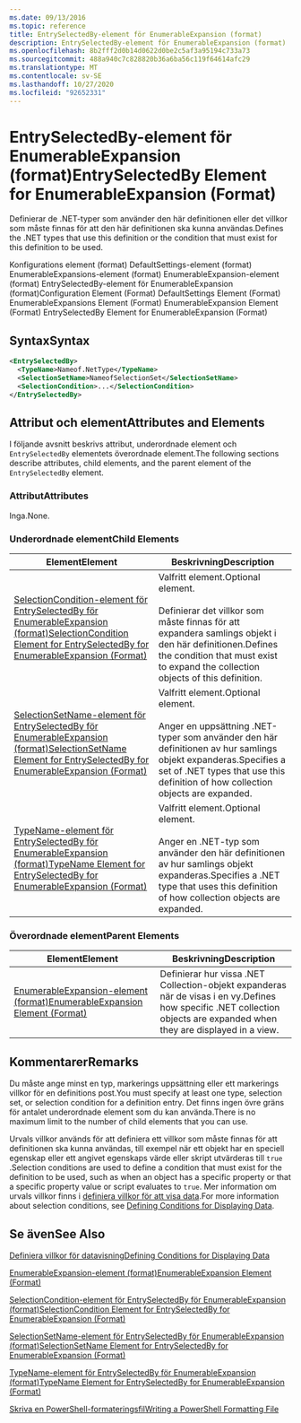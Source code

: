 ```yaml
---
ms.date: 09/13/2016
ms.topic: reference
title: EntrySelectedBy-element för EnumerableExpansion (format)
description: EntrySelectedBy-element för EnumerableExpansion (format)
ms.openlocfilehash: 8b2fff2d0b14d0622d0be2c5af3a95194c733a73
ms.sourcegitcommit: 488a940c7c828820b36a6ba56c119f64614afc29
ms.translationtype: MT
ms.contentlocale: sv-SE
ms.lasthandoff: 10/27/2020
ms.locfileid: "92652331"
---
```

# <a name="entryselectedby-element-for-enumerableexpansion-format"></a><span data-ttu-id="e2dfd-103">EntrySelectedBy-element för EnumerableExpansion (format)</span><span class="sxs-lookup"><span data-stu-id="e2dfd-103">EntrySelectedBy Element for EnumerableExpansion (Format)</span></span>

<span data-ttu-id="e2dfd-104">Definierar de .NET-typer som använder den här definitionen eller det villkor som måste finnas för att den här definitionen ska kunna användas.</span><span class="sxs-lookup"><span data-stu-id="e2dfd-104">Defines the .NET types that use this definition or the condition that must exist for this definition to be used.</span></span>

<span data-ttu-id="e2dfd-105">Konfigurations element (format) DefaultSettings-element (format) EnumerableExpansions-element (format) EnumerableExpansion-element (format) EntrySelectedBy-element för EnumerableExpansion (format)</span><span class="sxs-lookup"><span data-stu-id="e2dfd-105">Configuration Element (Format) DefaultSettings Element (Format) EnumerableExpansions Element (Format) EnumerableExpansion Element (Format) EntrySelectedBy Element for EnumerableExpansion (Format)</span></span>

## <a name="syntax"></a><span data-ttu-id="e2dfd-106">Syntax</span><span class="sxs-lookup"><span data-stu-id="e2dfd-106">Syntax</span></span>

```xml
<EntrySelectedBy>
  <TypeName>Nameof.NetType</TypeName>
  <SelectionSetName>NameofSelectionSet</SelectionSetName>
  <SelectionCondition>...</SelectionCondition>
</EntrySelectedBy>
```

## <a name="attributes-and-elements"></a><span data-ttu-id="e2dfd-107">Attribut och element</span><span class="sxs-lookup"><span data-stu-id="e2dfd-107">Attributes and Elements</span></span>

<span data-ttu-id="e2dfd-108">I följande avsnitt beskrivs attribut, underordnade element och `EntrySelectedBy` elementets överordnade element.</span><span class="sxs-lookup"><span data-stu-id="e2dfd-108">The following sections describe attributes, child elements, and the parent element of the `EntrySelectedBy` element.</span></span>

### <a name="attributes"></a><span data-ttu-id="e2dfd-109">Attribut</span><span class="sxs-lookup"><span data-stu-id="e2dfd-109">Attributes</span></span>

<span data-ttu-id="e2dfd-110">Inga.</span><span class="sxs-lookup"><span data-stu-id="e2dfd-110">None.</span></span>

### <a name="child-elements"></a><span data-ttu-id="e2dfd-111">Underordnade element</span><span class="sxs-lookup"><span data-stu-id="e2dfd-111">Child Elements</span></span>

|<span data-ttu-id="e2dfd-112">Element</span><span class="sxs-lookup"><span data-stu-id="e2dfd-112">Element</span></span>|<span data-ttu-id="e2dfd-113">Beskrivning</span><span class="sxs-lookup"><span data-stu-id="e2dfd-113">Description</span></span>|
|-------------|-----------------|
|[<span data-ttu-id="e2dfd-114">SelectionCondition-element för EntrySelectedBy för EnumerableExpansion (format)</span><span class="sxs-lookup"><span data-stu-id="e2dfd-114">SelectionCondition Element for EntrySelectedBy for EnumerableExpansion (Format)</span></span>](./selectioncondition-element-for-entryselectedby-for-enumerableexpansion-format.md)|<span data-ttu-id="e2dfd-115">Valfritt element.</span><span class="sxs-lookup"><span data-stu-id="e2dfd-115">Optional element.</span></span><br /><br /> <span data-ttu-id="e2dfd-116">Definierar det villkor som måste finnas för att expandera samlings objekt i den här definitionen.</span><span class="sxs-lookup"><span data-stu-id="e2dfd-116">Defines the condition that must exist to expand the collection objects of this definition.</span></span>|
|[<span data-ttu-id="e2dfd-117">SelectionSetName-element för EntrySelectedBy för EnumerableExpansion (format)</span><span class="sxs-lookup"><span data-stu-id="e2dfd-117">SelectionSetName Element for EntrySelectedBy for EnumerableExpansion (Format)</span></span>](./selectionsetname-element-for-entryselectedby-for-enumerableexpansion-format.md)|<span data-ttu-id="e2dfd-118">Valfritt element.</span><span class="sxs-lookup"><span data-stu-id="e2dfd-118">Optional element.</span></span><br /><br /> <span data-ttu-id="e2dfd-119">Anger en uppsättning .NET-typer som använder den här definitionen av hur samlings objekt expanderas.</span><span class="sxs-lookup"><span data-stu-id="e2dfd-119">Specifies a set of .NET types that use this definition of how collection objects are expanded.</span></span>|
|[<span data-ttu-id="e2dfd-120">TypeName-element för EntrySelectedBy för EnumerableExpansion (format)</span><span class="sxs-lookup"><span data-stu-id="e2dfd-120">TypeName Element for EntrySelectedBy for EnumerableExpansion (Format)</span></span>](./typename-element-for-entryselectedby-for-enumerableexpansion-format.md)|<span data-ttu-id="e2dfd-121">Valfritt element.</span><span class="sxs-lookup"><span data-stu-id="e2dfd-121">Optional element.</span></span><br /><br /> <span data-ttu-id="e2dfd-122">Anger en .NET-typ som använder den här definitionen av hur samlings objekt expanderas.</span><span class="sxs-lookup"><span data-stu-id="e2dfd-122">Specifies a .NET type that uses this definition of how collection objects are expanded.</span></span>|

### <a name="parent-elements"></a><span data-ttu-id="e2dfd-123">Överordnade element</span><span class="sxs-lookup"><span data-stu-id="e2dfd-123">Parent Elements</span></span>

|<span data-ttu-id="e2dfd-124">Element</span><span class="sxs-lookup"><span data-stu-id="e2dfd-124">Element</span></span>|<span data-ttu-id="e2dfd-125">Beskrivning</span><span class="sxs-lookup"><span data-stu-id="e2dfd-125">Description</span></span>|
|-------------|-----------------|
|[<span data-ttu-id="e2dfd-126">EnumerableExpansion-element (format)</span><span class="sxs-lookup"><span data-stu-id="e2dfd-126">EnumerableExpansion Element (Format)</span></span>](./enumerableexpansion-element-format.md)|<span data-ttu-id="e2dfd-127">Definierar hur vissa .NET Collection-objekt expanderas när de visas i en vy.</span><span class="sxs-lookup"><span data-stu-id="e2dfd-127">Defines how specific .NET collection objects are expanded when they are displayed in a view.</span></span>|

## <a name="remarks"></a><span data-ttu-id="e2dfd-128">Kommentarer</span><span class="sxs-lookup"><span data-stu-id="e2dfd-128">Remarks</span></span>

<span data-ttu-id="e2dfd-129">Du måste ange minst en typ, markerings uppsättning eller ett markerings villkor för en definitions post.</span><span class="sxs-lookup"><span data-stu-id="e2dfd-129">You must specify at least one type, selection set, or selection condition for a definition entry.</span></span> <span data-ttu-id="e2dfd-130">Det finns ingen övre gräns för antalet underordnade element som du kan använda.</span><span class="sxs-lookup"><span data-stu-id="e2dfd-130">There is no maximum limit to the number of child elements that you can use.</span></span>

<span data-ttu-id="e2dfd-131">Urvals villkor används för att definiera ett villkor som måste finnas för att definitionen ska kunna användas, till exempel när ett objekt har en speciell egenskap eller ett angivet egenskaps värde eller skript utvärderas till `true` .</span><span class="sxs-lookup"><span data-stu-id="e2dfd-131">Selection conditions are used to define a condition that must exist for the definition to be used, such as when an object has a specific property or that a specific property value or script evaluates to `true`.</span></span> <span data-ttu-id="e2dfd-132">Mer information om urvals villkor finns i [definiera villkor för att visa data](./defining-conditions-for-displaying-data.md).</span><span class="sxs-lookup"><span data-stu-id="e2dfd-132">For more information about selection conditions, see [Defining Conditions for Displaying Data](./defining-conditions-for-displaying-data.md).</span></span>

## <a name="see-also"></a><span data-ttu-id="e2dfd-133">Se även</span><span class="sxs-lookup"><span data-stu-id="e2dfd-133">See Also</span></span>

[<span data-ttu-id="e2dfd-134">Definiera villkor för datavisning</span><span class="sxs-lookup"><span data-stu-id="e2dfd-134">Defining Conditions for Displaying Data</span></span>](./defining-conditions-for-displaying-data.md)

[<span data-ttu-id="e2dfd-135">EnumerableExpansion-element (format)</span><span class="sxs-lookup"><span data-stu-id="e2dfd-135">EnumerableExpansion Element (Format)</span></span>](./enumerableexpansion-element-format.md)

[<span data-ttu-id="e2dfd-136">SelectionCondition-element för EntrySelectedBy för EnumerableExpansion (format)</span><span class="sxs-lookup"><span data-stu-id="e2dfd-136">SelectionCondition Element for EntrySelectedBy for EnumerableExpansion (Format)</span></span>](./selectioncondition-element-for-entryselectedby-for-enumerableexpansion-format.md)

[<span data-ttu-id="e2dfd-137">SelectionSetName-element för EntrySelectedBy för EnumerableExpansion (format)</span><span class="sxs-lookup"><span data-stu-id="e2dfd-137">SelectionSetName Element for EntrySelectedBy for EnumerableExpansion (Format)</span></span>](./selectionsetname-element-for-entryselectedby-for-enumerableexpansion-format.md)

[<span data-ttu-id="e2dfd-138">TypeName-element för EntrySelectedBy för EnumerableExpansion (format)</span><span class="sxs-lookup"><span data-stu-id="e2dfd-138">TypeName Element for EntrySelectedBy for EnumerableExpansion (Format)</span></span>](./typename-element-for-entryselectedby-for-enumerableexpansion-format.md)

[<span data-ttu-id="e2dfd-139">Skriva en PowerShell-formateringsfil</span><span class="sxs-lookup"><span data-stu-id="e2dfd-139">Writing a PowerShell Formatting File</span></span>](./writing-a-powershell-formatting-file.md)

